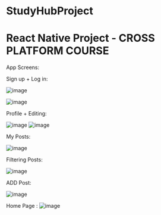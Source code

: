 # StudyHubProject 
# React Native Project - CROSS PLATFORM COURSE 

App Screens:

Sign up + Log in:

![image](https://github.com/KareenSalameh/StudyHubProject/assets/73133299/2303604f-4a91-4cd1-bb8b-858011d732c1)

![image](https://github.com/KareenSalameh/StudyHubProject/assets/73133299/c8a1cfeb-e109-4b5c-8d34-ca503dc7eafd)


Profile + Editing:

![image](https://github.com/KareenSalameh/StudyHubProject/assets/73133299/44c08865-aec2-42e8-b7e0-f872c34e7c4e)
![image](https://github.com/KareenSalameh/StudyHubProject/assets/73133299/c8821df6-1a87-4a74-aa93-19efdc6f6faf)


My Posts:

![image](https://github.com/KareenSalameh/StudyHubProject/assets/73133299/3784f471-6753-4bf5-9db7-1c8d114b5cca)


Filtering Posts:

![image](https://github.com/KareenSalameh/StudyHubProject/assets/73133299/d967679e-cf55-4da6-8eb1-8c9e5afa0350)


ADD Post:

![image](https://github.com/KareenSalameh/StudyHubProject/assets/73133299/552f17ca-0756-490c-8af1-b85be9554b6c)

Home Page :
![image](https://github.com/KareenSalameh/StudyHubProject/assets/73133299/d4fdd790-5e46-4d5b-b503-2a48d743e5e6)
